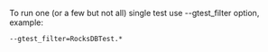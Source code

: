 To run one (or a few but not all) single test use --gtest_filter option, example:
```
--gtest_filter=RocksDBTest.*
```

